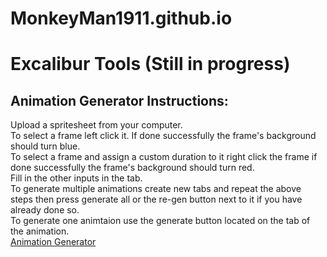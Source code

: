 # MonkeyMan1911.github.io

# Excalibur Tools (Still in progress)
## Animation Generator Instructions:
  Upload a spritesheet from your computer.  
  To select a frame left click it. If done successfully the frame's background should turn blue.  
  To select a frame and assign a custom duration to it right click the frame if done successfully the frame's background should turn red.  
  Fill in the other inputs in the tab.  
  To generate multiple animations create new tabs and repeat the above steps then press generate all or the re-gen button next to it if you have already done so.  
  To generate one animtaion use the generate button located on the tab of the animation.  
[Animation Generator](https://monkeyman1911.github.io/animation-generator.html)
